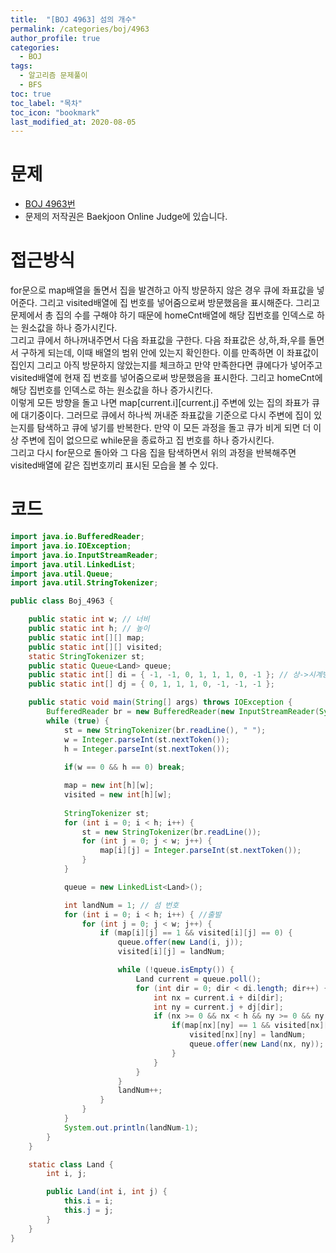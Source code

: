 ```yaml
---
title:  "[BOJ 4963] 섬의 개수"
permalink: /categories/boj/4963
author_profile: true
categories:
  - BOJ
tags:
  - 알고리즘 문제풀이
  - BFS
toc: true
toc_label: "목차"
toc_icon: "bookmark"
last_modified_at: 2020-08-05
---
```

# 문제
* [BOJ 4963번](https://www.acmicpc.net/problem/4963)
* 문제의 저작권은 Baekjoon Online Judge에 있습니다.  

# 접근방식 
for문으로 map배열을 돌면서 집을 발견하고 아직 방문하지 않은 경우 큐에 좌표값을 넣어준다. 그리고 visited배열에 집 번호를 넣어줌으로써 방문했음을 표시해준다. 그리고 문제에서 총 집의 수를 구해야 하기 때문에 homeCnt배열에 해당 집번호를 인덱스로 하는 원소값을 하나 증가시킨다.  
그리고 큐에서 하나꺼내주면서 다음 좌표값을 구한다. 다음 좌표값은 상,하,좌,우를 돌면서 구하게 되는데, 이때 배열의 범위 안에 있는지 확인한다. 이를 만족하면 이 좌표값이 집인지 그리고 아직 방문하지 않았는지를 체크하고 만약 만족한다면 큐에다가 넣어주고 visited배열에 현재 집 번호를 넣어줌으로써 방문했음을 표시한다. 그리고 homeCnt에 해당 집번호를 인덱스로 하는 원소값을 하나 증가시킨다.  
이렇게 모든 방향을 돌고 나면 map[current.i][current.j] 주변에 있는 집의 좌표가 큐에 대기중이다. 그러므로 큐에서 하나씩 꺼내준 좌표값을 기준으로 다시 주변에 집이 있는지를 탐색하고 큐에 넣기를 반복한다. 만약 이 모든 과정을 돌고 큐가 비게 되면 더 이상 주변에 집이 없으므로 while문을 종료하고 집 번호를 하나 증가시킨다.  
그리고 다시 for문으로 돌아와 그 다음 집을 탐색하면서 위의 과정을 반복해주면 visited배열에 같은 집번호끼리 표시된 모습을 볼 수 있다.  

# 코드
```java
import java.io.BufferedReader;
import java.io.IOException;
import java.io.InputStreamReader;
import java.util.LinkedList;
import java.util.Queue;
import java.util.StringTokenizer;

public class Boj_4963 {

	public static int w; // 너비
	public static int h; // 높이
	public static int[][] map;
	public static int[][] visited;
	static StringTokenizer st;
	public static Queue<Land> queue;
	public static int[] di = { -1, -1, 0, 1, 1, 1, 0, -1 }; // 상->시계방향
	public static int[] dj = { 0, 1, 1, 1, 0, -1, -1, -1 };

	public static void main(String[] args) throws IOException {
		BufferedReader br = new BufferedReader(new InputStreamReader(System.in));
		while (true) {
			st = new StringTokenizer(br.readLine(), " ");
			w = Integer.parseInt(st.nextToken());
			h = Integer.parseInt(st.nextToken());
			
			if(w == 0 && h == 0) break;

			map = new int[h][w];
			visited = new int[h][w];
			
			StringTokenizer st;
			for (int i = 0; i < h; i++) {
				st = new StringTokenizer(br.readLine());
				for (int j = 0; j < w; j++) {
					map[i][j] = Integer.parseInt(st.nextToken());
				}
			}

			queue = new LinkedList<Land>();

			int landNum = 1; // 섬 번호
			for (int i = 0; i < h; i++) { //출발
				for (int j = 0; j < w; j++) {
					if (map[i][j] == 1 && visited[i][j] == 0) {
						queue.offer(new Land(i, j));
						visited[i][j] = landNum;

						while (!queue.isEmpty()) {
							Land current = queue.poll();
							for (int dir = 0; dir < di.length; dir++) {
								int nx = current.i + di[dir];
								int ny = current.j + dj[dir];
								if (nx >= 0 && nx < h && ny >= 0 && ny < w) { //범위 안이고
									if(map[nx][ny] == 1 && visited[nx][ny] == 0) { //섬이고 아직 방문안했다면
										visited[nx][ny] = landNum;
										queue.offer(new Land(nx, ny));
									}
								}
							}
						}
						landNum++;
					}
				}
			}
			System.out.println(landNum-1);
		}
	}

	static class Land {
		int i, j;

		public Land(int i, int j) {
			this.i = i;
			this.j = j;
		}
	}
}
```